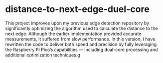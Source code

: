 # distance-to-next-edge-duel-core

This project improves upon my previous edge detection repository by significantly optimizing the algorithm used to calculate the distance to the next edge. Although the earlier implementation provided accurate measurements, it suffered from slow performance. In this version, I have rewritten the code to deliver both speed and precision by fully leveraging the Raspberry Pi Pico’s capabilities — including dual-core processing and additional optimization techniques.g